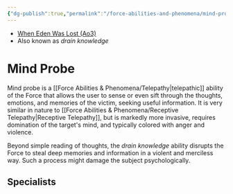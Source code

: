 ```yaml
---
{"dg-publish":true,"permalink":"/force-abilities-and-phenomena/mind-probe/","tags":["dark","control sense alter","forcepower"]}
---
```


- [When Eden Was Lost (Ao3)](https://archiveofourown.org/works/19334440/chapters/45992584)
- Also known as *drain knowledge*

# Mind Probe
Mind probe is a [[Force Abilities & Phenomena/Telepathy\|telepathic]] ability of the Force that allows the user to sense or even sift through the thoughts, emotions, and memories of the victim, seeking useful information. It is very similar in nature to [[Force Abilities & Phenomena/Receptive Telepathy\|Receptive Telepathy]], but is markedly more invasive, requires domination of the target's mind, and typically colored with anger and violence. 

Beyond simple reading of thoughts, the *drain knowledge* ability disrupts the Force to steal deep memories and information in a violent and merciless way. Such a process might damage the subject psychologically.

**Specialists**
- 